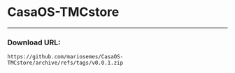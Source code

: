 # CasaOS-TMCstore

---

### Download URL:

    https://github.com/mariosemes/CasaOS-TMCstore/archive/refs/tags/v0.0.1.zip
 
